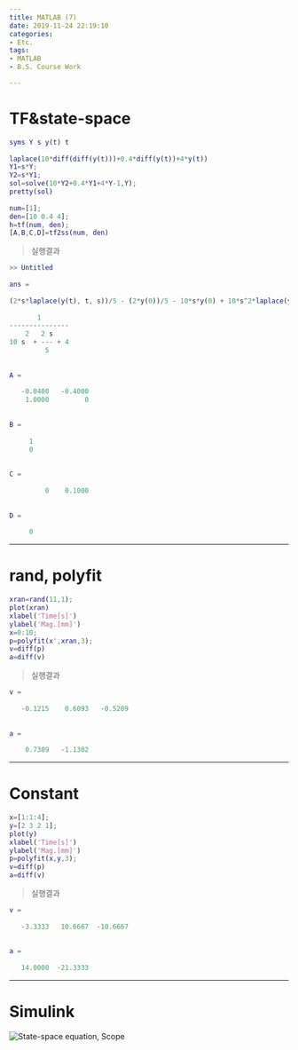 ```yaml
---
title: MATLAB (7)
date: 2019-11-24 22:19:10
categories:
- Etc.
tags:
- MATLAB
- B.S. Course Work

---
```

# TF&state-space
 
~~~Matlab
syms Y s y(t) t
 
laplace(10*diff(diff(y(t)))+0.4*diff(y(t))+4*y(t))
Y1=s*Y;
Y2=s*Y1;
sol=solve(10*Y2+0.4*Y1+4*Y-1,Y);
pretty(sol)
 
num=[1];
den=[10 0.4 4];
h=tf(num, den);
[A,B,C,D]=tf2ss(num, den)
~~~
<!-- more -->

>실행결과
~~~Matlab
>> Untitled
 
ans =
 
(2*s*laplace(y(t), t, s))/5 - (2*y(0))/5 - 10*s*y(0) + 10*s^2*laplace(y(t), t, s) - 10*subs(diff(y(t), t), t, 0) + 4*laplace(y(t), t, s)
 
       1
---------------
    2   2 s
10 s  + --- + 4
         5
 
 
A =
 
   -0.0400   -0.4000
    1.0000         0
 
 
B =
 
     1
     0
 
 
C =
 
         0    0.1000
 
 
D =
 
     0
~~~
*** 
# rand, polyfit
 
~~~Matlab
xran=rand(11,1);
plot(xran)
xlabel('Time[s]')
ylabel('Mag.[mm]')
x=0:10;
p=polyfit(x',xran,3);
v=diff(p)
a=diff(v)
~~~
 
>실행결과
 
~~~Matlab 
v =
 
   -0.1215    0.6093   -0.5209
 
 
a =
 
    0.7309   -1.1302
~~~
***
# Constant
 
~~~Matlab
x=[1:1:4];
y=[2 3 2 1];
plot(y)
xlabel('Time[s]')
ylabel('Mag.[mm]')
p=polyfit(x,y,3);
v=diff(p)
a=diff(v)
~~~
 
>실행결과
 
~~~Matlab
v =
 
   -3.3333   10.6667  -10.6667
 
 
a =
 
   14.0000  -21.3333
~~~
***
# Simulink

![State-space equation, Scope](/images/matlab-7/69495291-b50e7500-0f08-11ea-867f-47081a69eaef.png)